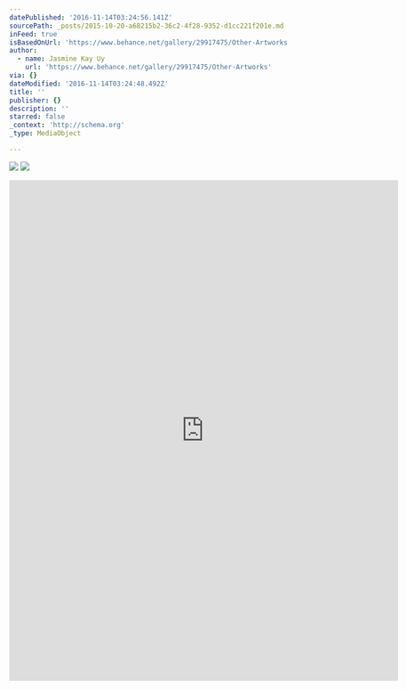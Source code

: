 ```yaml
---
datePublished: '2016-11-14T03:24:56.141Z'
sourcePath: _posts/2015-10-20-a68215b2-36c2-4f28-9352-d1cc221f201e.md
inFeed: true
isBasedOnUrl: 'https://www.behance.net/gallery/29917475/Other-Artworks'
author:
  - name: Jasmine Kay Uy
    url: 'https://www.behance.net/gallery/29917475/Other-Artworks'
via: {}
dateModified: '2016-11-14T03:24:48.492Z'
title: ''
publisher: {}
description: ''
starred: false
_context: 'http://schema.org'
_type: MediaObject

---
```

![](https://imgflo.herokuapp.com/graph/2b2431f8e7ba7b0/00e503df011b8f9d67ba6a4b0fc7329c/noop.jpg?input=https%3A%2F%2Fmir-s3-cdn-cf.behance.net%2Fproject_modules%2Fmax_1200%2F6db9df29917475.5625a60912c31.jpg)
![](https://mir-s3-cdn-cf.behance.net/project_modules/max_1200/3e054929917475.560a8c1225e18.jpg)

<iframe src="https://cdn.embedly.com/widgets/media.html?src=https%3A%2F%2Fwww.behance.net%2Fgallery%2F29917475%2FOther-Artworks%3Fiframe%3D1&amp;url=https%3A%2F%2Fwww.behance.net%2Fgallery%2F29917475%2FOther-Artworks&amp;image=https%3A%2F%2Fmir-s3-cdn-cf.behance.net%2Fprojects%2F404%2F4e3ca129917475.560a8bbea1307.jpg&amp;key=b7d04c9b404c499eba89ee7072e1c4f7&amp;type=text%2Fhtml&amp;scroll=auto&amp;schema=behance" width="700" height="900" scrolling="auto" frameborder="0" allowfullscreen="allowfullscreen" style=""></iframe>